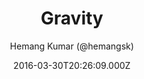 ---
title: Gravity
github: https://github.com/hemangsk/Gravity
demo: https://hemangsk.github.io/Gravity
author: Hemang Kumar (@hemangsk)
ssg:
  - Jekyll
cms:
  - No Cms
date: 2016-03-30T20:26:09.000Z
github_branch: master
description: 'Minimal is the new cool. '
stale: true
---